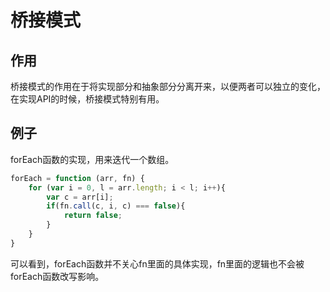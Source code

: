 # 桥接模式

## 作用

桥接模式的作用在于将实现部分和抽象部分分离开来，以便两者可以独立的变化，在实现API的时候，桥接模式特别有用。

## 例子

forEach函数的实现，用来迭代一个数组。

```javascript
forEach = function (arr, fn) {
    for (var i = 0, l = arr.length; i < l; i++){
        var c = arr[i];
        if(fn.call(c, i, c) === false){
            return false;
        }
    }
}
```

可以看到，forEach函数并不关心fn里面的具体实现，fn里面的逻辑也不会被forEach函数改写影响。

